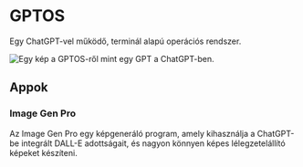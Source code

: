 # GPTOS
Egy ChatGPT-vel működő, terminál alapú operációs rendszer.

![Egy kép a GPTOS-ről mint egy GPT a ChatGPT-ben.](https://hambohambi.hu/wp-content/uploads/2024/11/Kepernyokep-2024-11-22-212733.png)

## Appok

### Image Gen Pro

Az Image Gen Pro egy képgeneráló program, amely kihasználja a ChatGPT-be integrált DALL-E adottságait, és nagyon könnyen képes lélegzetelállító képeket készíteni.